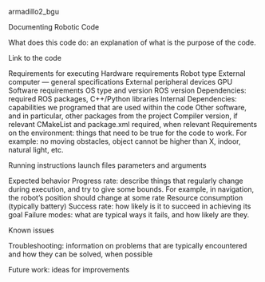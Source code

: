armadillo2_bgu

Documenting Robotic Code

What does this code do: an explanation of what is the purpose of the code.

Link to the code

Requirements for executing Hardware requirements Robot type External computer — general specifications External peripheral devices GPU Software requirements OS type and version ROS version Dependencies: required ROS packages, C++/Python libraries Internal Dependencies: capabilities we programed that are used within the code Other software, and in particular, other packages from the project Compiler version, if relevant CMakeList and package.xml required, when relevant Requirements on the environment: things that need to be true for the code to work. For example: no moving obstacles, object cannot be higher than X, indoor, natural light, etc.

Running instructions launch files parameters and arguments

Expected behavior Progress rate: describe things that regularly change during execution, and try to give some bounds. For example, in navigation, the robot’s position should change at some rate Resource consumption (typically battery) Success rate: how likely is it to succeed in achieving its goal Failure modes: what are typical ways it fails, and how likely are they.

Known issues

Troubleshooting: information on problems that are typically encountered and how they can be solved, when possible

Future work: ideas for improvements

